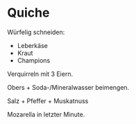 # Quiche

Würfelig schneiden:

* Leberkäse
* Kraut
* Champions

Verquirreln mit 3 Eiern.

Obers + Soda-/Mineralwasser beimengen.

Salz + Pfeffer + Muskatnuss

Mozarella in letzter Minute.
